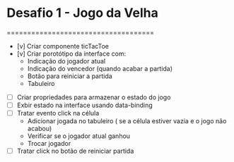 # Desafio 1 - Jogo da Velha

====================================

- [v] Criar componente ticTacToe
- [v] Criar porotótipo da interface com:
  - Indicação do jogador atual
  - Indicação do vencedor (quando acabar a partida)
  - Botão para reiniciar a partida
  - Tabuleiro
- [ ] Criar propriedades para armazenar o estado do jogo
- [ ] Exbir estado na interface usando data-binding
- [ ] Tratar evento click na célula
  - Adicionar jogada no tabuleiro ( se a célula estiver vazia e o jogo não acabou)
  - Verificar se o jogador atual ganhou
  - Trocar jogador
- [ ] Tratar click no botão de reiniciar partida
